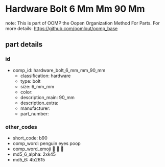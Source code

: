 # Hardware Bolt 6 Mm Mm 90 Mm  

note: This is part of OOMP the Oopen Organization Method For Parts. For more details: https://github.com/oomlout/oomp_base

##  part details





### id
* oomp_id: hardware_bolt_6_mm_mm_90_mm
  * classification: hardware
  * type: bolt
  * size: 6_mm_mm
  * color: 
  * description_main: 90_mm
  * description_extra: 
  * manufacturer: 
  * part_number: 

### other_codes
* short_code: b90
* oomp_word: penguin eyes poop
* oomp_word_emoji :penguin: :eyes: :poop:
* md5_6_alpha: 2xk45
* md5_6: 4b2615